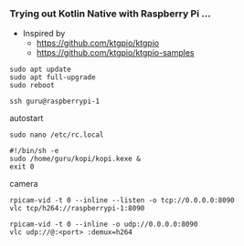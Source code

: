 ### Trying out Kotlin Native with Raspberry Pi ...

- Inspired by
    - https://github.com/ktgpio/ktgpio
    - https://github.com/ktgpio/ktgpio-samples

```shell
sudo apt update
sudo apt full-upgrade
sudo reboot
```

```shell
ssh guru@raspberrypi-1
```

autostart

```
sudo nano /etc/rc.local

#!/bin/sh -e
sudo /home/guru/kopi/kopi.kexe &
exit 0
```

camera

```
rpicam-vid -t 0 --inline --listen -o tcp://0.0.0.0:8090
vlc tcp/h264://raspberrypi-1:8090

rpicam-vid -t 0 --inline -o udp://0.0.0.0:8090
vlc udp://@:<port> :demux=h264
```
